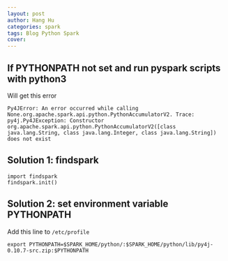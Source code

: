 ```yaml
---
layout: post
author: Hang Hu
categories: spark
tags: Blog Python Spark 
cover: 
---
```


## If PYTHONPATH not set and run pyspark scripts with python3

Will get this error

```
Py4JError: An error occurred while calling None.org.apache.spark.api.python.PythonAccumulatorV2. Trace:
py4j.Py4JException: Constructor org.apache.spark.api.python.PythonAccumulatorV2([class java.lang.String, class java.lang.Integer, class java.lang.String]) does not exist
```


## Solution 1: findspark


```
import findspark
findspark.init()
```


## Solution 2: set environment variable PYTHONPATH


Add this line to `/etc/profile`


```
export PYTHONPATH=$SPARK_HOME/python/:$SPARK_HOME/python/lib/py4j-0.10.7-src.zip:$PYTHONPATH
```
